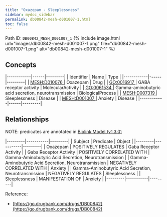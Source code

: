 ```yaml
---
title: "Oxazepam - Sleeplessness"
sidebar: mydoc_sidebar
permalink: db00842-mesh-d001007-1.html
toc: false 
---
```



Path ID: `DB00842_MESH_D001007_1`
{% include image.html url="images/db00842-mesh-d001007-1.png" file="db00842-mesh-d001007-1.png" alt="db00842-mesh-d001007-1" %}

## Concepts

|------------|------|---------|
| Identifier | Name | Type    |
|------------|------|---------|
| <a href="https://identifiers.org/MESH:D010076">MESH:D010076 </a> | Oxazepam | Drug |
| <a href="https://identifiers.org/GO:0016917">GO:0016917 </a> | GABA receptor activity | MolecularActivity |
| <a href="https://identifiers.org/GO:0061534">GO:0061534 </a> | Gamma-aminobutyric acid secretion, neurotransmission | BiologicalProcess |
| <a href="https://identifiers.org/MESH:D007319">MESH:D007319 </a> | Sleeplessness | Disease |
| <a href="https://identifiers.org/MESH:D001007">MESH:D001007 </a> | Anxiety | Disease |
|------------|------|---------|

## Relationships


NOTE: predicates are annotated in <a href="https://github.com/biolink/biolink-model/releases/tag/v1.3.0">Biolink Model (v1.3.0)</a>

|---------|-----------|---------|
| Subject | Predicate | Object  |
|---------|-----------|---------|
| Oxazepam | POSITIVELY REGULATES | Gaba Receptor Activity |
| Gaba Receptor Activity | POSITIVELY CORRELATED WITH | Gamma-Aminobutyric Acid Secretion, Neurotransmission |
| Gamma-Aminobutyric Acid Secretion, Neurotransmission | NEGATIVELY CORRELATED WITH | Anxiety |
| Gamma-Aminobutyric Acid Secretion, Neurotransmission | NEGATIVELY REGULATES | Sleeplessness |
| Sleeplessness | MANIFESTATION OF | Anxiety |
|---------|-----------|---------|

Reference: 
  - [https://go.drugbank.com/drugs/DB00842](https://go.drugbank.com/drugs/DB00842)
